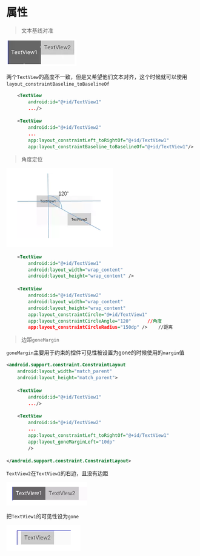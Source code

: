 # 属性

> 文本基线对准

![](TIM截图20200103171225.png)

两个`TextView`的高度不一致，但是又希望他们文本对齐，这个时候就可以使用`layout_constraintBaseline_toBaselineOf`

```xml
    <TextView
        android:id="@+id/TextView1"
        .../>

    <TextView
        android:id="@+id/TextView2"
        ...
        app:layout_constraintLeft_toRightOf="@+id/TextView1" 
        app:layout_constraintBaseline_toBaselineOf="@+id/TextView1"/>
```

> 角度定位

![](TIM截图20200103172122.png)

```xml
    <TextView
        android:id="@+id/TextView1"
        android:layout_width="wrap_content"
        android:layout_height="wrap_content" />

    <TextView
        android:id="@+id/TextView2"
        android:layout_width="wrap_content"
        android:layout_height="wrap_content"
        app:layout_constraintCircle="@+id/TextView1"
        app:layout_constraintCircleAngle="120"		//角度
        app:layout_constraintCircleRadius="150dp" />	//距离
```

> 边距`goneMargin`

`goneMargin`主要用于约束的控件可见性被设置为gone的时候使用的`margin`值

```xml
<android.support.constraint.ConstraintLayout 
    android:layout_width="match_parent"
    android:layout_height="match_parent">

    <TextView
        android:id="@+id/TextView1"
        .../>

    <TextView
        android:id="@+id/TextView2"
        ...
        app:layout_constraintLeft_toRightOf="@+id/TextView1"
        app:layout_goneMarginLeft="10dp"
        />

</android.support.constraint.ConstraintLayout>
```

`TextView2`在`TextView1`的右边，且没有边距

![](TIM截图20200103173218.png)

把`TextView1`的可见性设为`gone`

![](TIM截图20200103173257.png)
